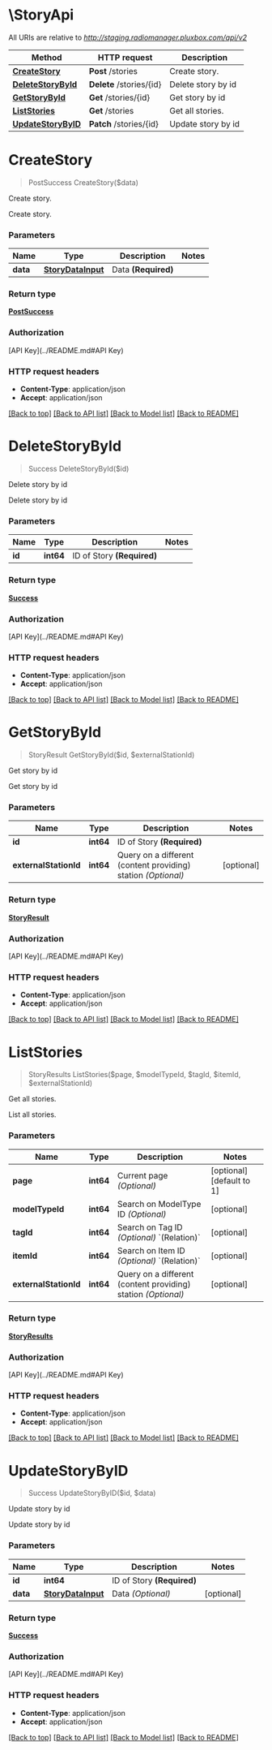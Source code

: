 # \StoryApi

All URIs are relative to *http://staging.radiomanager.pluxbox.com/api/v2*

Method | HTTP request | Description
------------- | ------------- | -------------
[**CreateStory**](StoryApi.md#CreateStory) | **Post** /stories | Create story.
[**DeleteStoryById**](StoryApi.md#DeleteStoryById) | **Delete** /stories/{id} | Delete story by id
[**GetStoryById**](StoryApi.md#GetStoryById) | **Get** /stories/{id} | Get story by id
[**ListStories**](StoryApi.md#ListStories) | **Get** /stories | Get all stories.
[**UpdateStoryByID**](StoryApi.md#UpdateStoryByID) | **Patch** /stories/{id} | Update story by id


# **CreateStory**
> PostSuccess CreateStory($data)

Create story.

Create story.


### Parameters

Name | Type | Description  | Notes
------------- | ------------- | ------------- | -------------
 **data** | [**StoryDataInput**](StoryDataInput.md)| Data **(Required)** | 

### Return type

[**PostSuccess**](PostSuccess.md)

### Authorization

[API Key](../README.md#API Key)

### HTTP request headers

 - **Content-Type**: application/json
 - **Accept**: application/json

[[Back to top]](#) [[Back to API list]](../README.md#documentation-for-api-endpoints) [[Back to Model list]](../README.md#documentation-for-models) [[Back to README]](../README.md)

# **DeleteStoryById**
> Success DeleteStoryById($id)

Delete story by id

Delete story by id


### Parameters

Name | Type | Description  | Notes
------------- | ------------- | ------------- | -------------
 **id** | **int64**| ID of Story **(Required)** | 

### Return type

[**Success**](Success.md)

### Authorization

[API Key](../README.md#API Key)

### HTTP request headers

 - **Content-Type**: application/json
 - **Accept**: application/json

[[Back to top]](#) [[Back to API list]](../README.md#documentation-for-api-endpoints) [[Back to Model list]](../README.md#documentation-for-models) [[Back to README]](../README.md)

# **GetStoryById**
> StoryResult GetStoryById($id, $externalStationId)

Get story by id

Get story by id


### Parameters

Name | Type | Description  | Notes
------------- | ------------- | ------------- | -------------
 **id** | **int64**| ID of Story **(Required)** | 
 **externalStationId** | **int64**| Query on a different (content providing) station *(Optional)* | [optional] 

### Return type

[**StoryResult**](StoryResult.md)

### Authorization

[API Key](../README.md#API Key)

### HTTP request headers

 - **Content-Type**: application/json
 - **Accept**: application/json

[[Back to top]](#) [[Back to API list]](../README.md#documentation-for-api-endpoints) [[Back to Model list]](../README.md#documentation-for-models) [[Back to README]](../README.md)

# **ListStories**
> StoryResults ListStories($page, $modelTypeId, $tagId, $itemId, $externalStationId)

Get all stories.

List all stories.


### Parameters

Name | Type | Description  | Notes
------------- | ------------- | ------------- | -------------
 **page** | **int64**| Current page *(Optional)* | [optional] [default to 1]
 **modelTypeId** | **int64**| Search on ModelType ID *(Optional)* | [optional] 
 **tagId** | **int64**| Search on Tag ID *(Optional)* &#x60;(Relation)&#x60; | [optional] 
 **itemId** | **int64**| Search on Item ID *(Optional)* &#x60;(Relation)&#x60; | [optional] 
 **externalStationId** | **int64**| Query on a different (content providing) station *(Optional)* | [optional] 

### Return type

[**StoryResults**](StoryResults.md)

### Authorization

[API Key](../README.md#API Key)

### HTTP request headers

 - **Content-Type**: application/json
 - **Accept**: application/json

[[Back to top]](#) [[Back to API list]](../README.md#documentation-for-api-endpoints) [[Back to Model list]](../README.md#documentation-for-models) [[Back to README]](../README.md)

# **UpdateStoryByID**
> Success UpdateStoryByID($id, $data)

Update story by id

Update story by id


### Parameters

Name | Type | Description  | Notes
------------- | ------------- | ------------- | -------------
 **id** | **int64**| ID of Story **(Required)** | 
 **data** | [**StoryDataInput**](StoryDataInput.md)| Data *(Optional)* | [optional] 

### Return type

[**Success**](Success.md)

### Authorization

[API Key](../README.md#API Key)

### HTTP request headers

 - **Content-Type**: application/json
 - **Accept**: application/json

[[Back to top]](#) [[Back to API list]](../README.md#documentation-for-api-endpoints) [[Back to Model list]](../README.md#documentation-for-models) [[Back to README]](../README.md)

